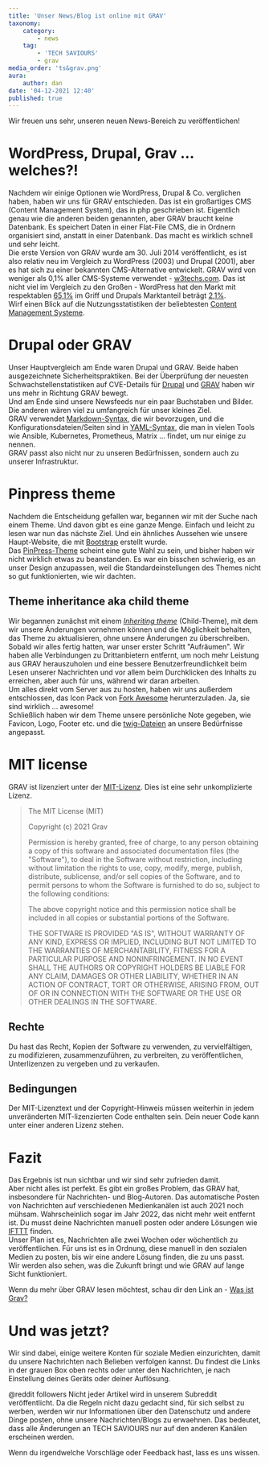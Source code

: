 ```yaml
---
title: 'Unser News/Blog ist online mit GRAV'
taxonomy:
    category:
        - news
    tag:
        - 'TECH SAVIOURS'
        - grav
media_order: 'ts&grav.png'
aura:
    author: dan
date: '04-12-2021 12:40'
published: true
---
```


Wir freuen uns sehr, unseren neuen News-Bereich zu veröffentlichen!

# WordPress, Drupal, Grav ... welches?!
Nachdem wir einige Optionen wie WordPress, Drupal & Co. verglichen haben, haben wir uns für GRAV entschieden. Das ist ein großartiges CMS (Content Management System), das in php geschrieben ist. Eigentlich genau wie die anderen beiden genannten, aber GRAV braucht keine Datenbank. Es speichert Daten in einer Flat-File CMS, die in Ordnern organisiert sind, anstatt in einer Datenbank. Das macht es wirklich schnell und sehr leicht.  
Die erste Version von GRAV wurde am 30. Juli 2014 veröffentlicht, es ist also relativ neu im Vergleich zu WordPress (2003) und Drupal (2001), aber es hat sich zu einer bekannten CMS-Alternative entwickelt. GRAV wird von weniger als 0,1% aller CMS-Systeme verwendet - [w3techs.com](https://w3techs.com/technologies/details/cm-grav). Das ist nicht viel im Vergleich zu den Großen - WordPress hat den Markt mit respektablen [65,1%](https://w3techs.com/technologies/details/cm-wordpress) im Griff und Drupals Marktanteil beträgt [2,1%](https://w3techs.com/technologies/details/cm-drupal).  
Wirf einen Blick auf die Nutzungsstatistiken der beliebtesten [Content Management Systeme](https://w3techs.com/technologies/overview/content_management).

# Drupal oder GRAV
Unser Hauptvergleich am Ende waren Drupal und GRAV. Beide haben ausgezeichnete Sicherheitspraktiken. 
Bei der Überprüfung der neuesten Schwachstellenstatistiken auf CVE-Details für [Drupal](https://www.cvedetails.com/product/2387/Drupal-Drupal.html?vendor_id=1367) und [GRAV](https://www.cvedetails.com/product/59205/Getgrav-Grav-Cms.html?vendor_id=20511) haben wir uns mehr in Richtung GRAV bewegt.  
Und am Ende sind unsere Newsfeeds nur ein paar Buchstaben und Bilder. Die anderen wären viel zu umfangreich für unser kleines Ziel.  
GRAV verwendet [Markdown-Syntax](https://learn.getgrav.org/17/content/markdown), die wir bevorzugen, und die Konfigurationsdateien/Seiten sind in [YAML-Syntax](https://learn.getgrav.org/17/advanced/yaml), die man in vielen Tools wie Ansible, Kubernetes, Prometheus, Matrix ... findet, um nur einige zu nennen.   
GRAV passt also nicht nur zu unseren Bedürfnissen, sondern auch zu unserer Infrastruktur.  

# Pinpress theme
Nachdem die Entscheidung gefallen war, begannen wir mit der Suche nach einem Theme. Und davon gibt es eine ganze Menge. Einfach und leicht zu lesen war nun das nächste Ziel. Und ein ähnliches Aussehen wie unsere Haupt-Website, die mit [Bootstrap](https://getbootstrap.com/) erstellt wurde.  
Das [PinPress-Theme](https://demo.getgrav.org/pinpress-skeleton/) scheint eine gute Wahl zu sein, und bisher haben wir nicht wirklich etwas zu beanstanden. Es war ein bisschen schwierig, es an unser Design anzupassen, weil die Standardeinstellungen des Themes nicht so gut funktionierten, wie wir dachten.

## Theme inheritance aka child theme
Wir begannen zunächst mit einem [_Inheriting theme_](https://learn.getgrav.org/16/themes/customization#inheriting-manually) (Child-Theme), mit dem wir unsere Änderungen vornehmen können und die Möglichkeit behalten, das Theme zu aktualisieren, ohne unsere Änderungen zu überschreiben.  
Sobald wir alles fertig hatten, war unser erster Schritt "Aufräumen". Wir haben alle Verbindungen zu Drittanbietern entfernt, um noch mehr Leistung aus GRAV herauszuholen und eine bessere Benutzerfreundlichkeit beim Lesen unserer Nachrichten und vor allem beim Durchklicken des Inhalts zu erreichen, aber auch für uns, während wir daran arbeiten.  
Um alles direkt vom Server aus zu hosten, haben wir uns außerdem entschlossen, das Icon Pack von [Fork Awesome](https://forkaweso.me/Fork-Awesome/) herunterzuladen. Ja, sie sind wirklich ... awesome!  
Schließlich haben wir dem Theme unsere persönliche Note gegeben, wie Favicon, Logo, Footer etc. und die [twig-Dateien](https://en.wikipedia.org/wiki/Twig_(template_engine)) an unsere Bedürfnisse angepasst.  

# MIT license
GRAV ist lizenziert unter der [MIT-Lizenz](https://github.com/getgrav/grav/blob/develop/LICENSE.txt). Dies ist eine sehr unkomplizierte Lizenz.

>The MIT License (MIT)
>
>Copyright (c) 2021 Grav
>
>Permission is hereby granted, free of charge, to any person obtaining a copy
of this software and associated documentation files (the "Software"), to deal
in the Software without restriction, including without limitation the rights
to use, copy, modify, merge, publish, distribute, sublicense, and/or sell
copies of the Software, and to permit persons to whom the Software is
furnished to do so, subject to the following conditions:
>
>The above copyright notice and this permission notice shall be included in all
copies or substantial portions of the Software.
>
>THE SOFTWARE IS PROVIDED "AS IS", WITHOUT WARRANTY OF ANY KIND, EXPRESS OR
IMPLIED, INCLUDING BUT NOT LIMITED TO THE WARRANTIES OF MERCHANTABILITY,
FITNESS FOR A PARTICULAR PURPOSE AND NONINFRINGEMENT. IN NO EVENT SHALL THE
AUTHORS OR COPYRIGHT HOLDERS BE LIABLE FOR ANY CLAIM, DAMAGES OR OTHER
LIABILITY, WHETHER IN AN ACTION OF CONTRACT, TORT OR OTHERWISE, ARISING FROM,
OUT OF OR IN CONNECTION WITH THE SOFTWARE OR THE USE OR OTHER DEALINGS IN THE
SOFTWARE.

## Rechte
Du hast das Recht, Kopien der Software zu verwenden, zu vervielfältigen, zu modifizieren, zusammenzuführen, zu verbreiten, zu veröffentlichen, Unterlizenzen zu vergeben und zu verkaufen. 

## Bedingungen
Der MIT-Lizenztext und der Copyright-Hinweis müssen weiterhin in jedem unveränderten MIT-lizenzierten Code enthalten sein. Dein neuer Code kann unter einer anderen Lizenz stehen.

# Fazit
Das Ergebnis ist nun sichtbar und wir sind sehr zufrieden damit.  
Aber nicht alles ist perfekt. Es gibt ein großes Problem, das GRAV hat, insbesondere für Nachrichten- und Blog-Autoren. Das automatische Posten von Nachrichten auf verschiedenen Medienkanälen ist auch 2021 noch mühsam. Wahrscheinlich sogar im Jahr 2022, das nicht mehr weit entfernt ist. Du musst deine Nachrichten manuell posten oder andere Lösungen wie [IFTTT](https://ifttt.com/explore/new_to_ifttt) finden.  
Unser Plan ist es, Nachrichten alle zwei Wochen oder wöchentlich zu veröffentlichen. Für uns ist es in Ordnung, diese manuell in den sozialen Medien zu posten, bis wir eine andere Lösung finden, die zu uns passt.  
Wir werden also sehen, was die Zukunft bringt und wie GRAV auf lange Sicht funktioniert.  

Wenn du mehr über GRAV lesen möchtest, schau dir den Link an - [Was ist Grav?](https://learn.getgrav.org/17/basics/what-is-grav)

# Und was jetzt?

Wir sind dabei, einige weitere Konten für soziale Medien einzurichten, damit du unsere Nachrichten nach Belieben verfolgen kannst. Du findest die Links in der grauen Box oben rechts oder unter den Nachrichten, je nach Einstellung deines Geräts oder deiner Auflösung.
  
@reddit followers
Nicht jeder Artikel wird in unserem Subreddit veröffentlicht. Da die Regeln nicht dazu gedacht sind, für sich selbst zu werben, werden wir nur Informationen über den Datenschutz und andere Dinge posten, ohne unsere Nachrichten/Blogs zu erwaehnen. Das bedeutet, dass alle Änderungen an TECH SAVIOURS nur auf den anderen Kanälen erscheinen werden.   

Wenn du irgendwelche Vorschläge oder Feedback hast, lass es uns wissen.
